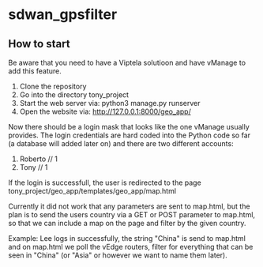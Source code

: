 # sdwan_gpsfilter

## How to start

Be aware that you need to have a Viptela solutioon and have vManage to add this feature. 

1. Clone the repository
2. Go into the directory tony_project
3. Start the web server via: python3 manage.py runserver
4. Open the website via: http://127.0.0.1:8000/geo_app/

Now there should be a login mask that looks like the one vManage usually provides. The login credentials are hard coded into the Python code so far (a database will added later on) and there are two different accounts:

1. Roberto // 1
2. Tony // 1

If the login is successfull, the user is redirected to the page tony_project/geo_app/templates/geo_app/map.html

Currently it did not work that any parameters are sent to map.html, but the plan is to send the users country via a GET or POST parameter to map.html, so that we can include a map on the page and filter by the given country.

Example: Lee logs in successfully, the string "China" is send to map.html and on map.html we poll the vEdge routers, filter for everything that can be seen in "China" (or "Asia" or however we want to name them later).
